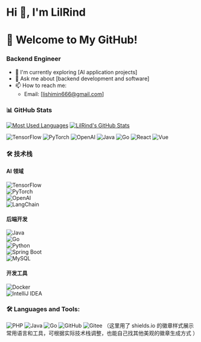 # Hi 👋, I'm LilRind
# 🚀 Welcome to My GitHub!

### Backend Engineer
- 🌟 I'm currently exploring [AI application projects] 
- 📩 Ask me about [backend development and software]
- 📫 How to reach me: 
  - Email: [lishimin666@gmail.com]


### 📊 GitHub Stats
[![Most Used Languages](https://github-readme-stats.vercel.app/api/top-langs/?username=LilRind&layout=compact&theme=gradient)](https://github.com/anuraghazra/github-readme-stats)  [![LilRind's GitHub Stats](https://github-readme-stats.vercel.app/api?username=LilRind&show_icons=true&layout=compact&bg_color=30,FF69B4,9370DB&text_color=FFFFFF)](https://github.com/anuraghazra/github-readme-stats)  



![TensorFlow](https://img.shields.io/badge/TensorFlow-%23FF6F00.svg?style=for-the-badge&logo=TensorFlow&logoColor=white) ![PyTorch](https://img.shields.io/badge/PyTorch-%23EE4C2C.svg?style=for-the-badge&logo=PyTorch&logoColor=white) ![OpenAI](https://img.shields.io/badge/OpenAI-%23412991.svg?style=for-the-badge&logo=OpenAI&logoColor=white)  ![Java](https://img.shields.io/badge/Java-%23ED8B00.svg?style=for-the-badge&logo=openjdk&logoColor=white)  ![Go](https://img.shields.io/badge/Go-%2300ADD8.svg?style=for-the-badge&logo=go&logoColor=white)  ![React](https://img.shields.io/badge/React-%2320232a.svg?style=for-the-badge&logo=react&logoColor=%2361DAFB)  ![Vue](https://img.shields.io/badge/Vue-%234FC08D.svg?style=for-the-badge&logo=vue.js&logoColor=white)

### 🛠 技术栈  
#### AI 领域  
![TensorFlow](https://img.shields.io/badge/TensorFlow-%23FF6F00.svg?style=for-the-badge&logo=TensorFlow&logoColor=white)  
![PyTorch](https://img.shields.io/badge/PyTorch-%23EE4C2C.svg?style=for-the-badge&logo=PyTorch&logoColor=white)  
![OpenAI](https://img.shields.io/badge/OpenAI-%23412991.svg?style=for-the-badge&logo=OpenAI&logoColor=white)  
![LangChain](https://img.shields.io/badge/LangChain-%23000000.svg?style=for-the-badge&logo=LangChain&logoColor=white)  


#### 后端开发  
![Java](https://img.shields.io/badge/Java-%23ED8B00.svg?style=for-the-badge&logo=openjdk&logoColor=white)  
![Go](https://img.shields.io/badge/Go-%2300ADD8.svg?style=for-the-badge&logo=go&logoColor=white)  
![Python](https://img.shields.io/badge/Python-%233776AB.svg?style=for-the-badge&logo=python&logoColor=white)  
![Spring Boot](https://img.shields.io/badge/Spring%20Boot-%236DB33F.svg?style=for-the-badge&logo=SpringBoot&logoColor=white)  
![MySQL](https://img.shields.io/badge/MySQL-%234479A1.svg?style=for-the-badge&logo=mysql&logoColor=white)  

#### 开发工具  
![Docker](https://img.shields.io/badge/Docker-%232496ED.svg?style=for-the-badge&logo=docker&logoColor=white)  
![IntelliJ IDEA](https://img.shields.io/badge/IntelliJ%20IDEA-%23000000.svg?style=for-the-badge&logo=intellij-idea&logoColor=white)  


### 🛠 Languages and Tools:
![PHP](https://img.shields.io/badge/PHP-%23777BB4.svg?style=for-the-badge&logo=php&logoColor=white)
![Java](https://img.shields.io/badge/Java-%23ED8B00.svg?style=for-the-badge&logo=openjdk&logoColor=white)
![Go](https://img.shields.io/badge/Go-%2300ADD8.svg?style=for-the-badge&logo=go&logoColor=white)
![GitHub](https://img.shields.io/badge/GitHub-%23121011.svg?style=for-the-badge&logo=github&logoColor=white)
![Gitee](https://img.shields.io/badge/Gitee-%23FF5700.svg?style=for-the-badge&logo=gitee&logoColor=white)
（这里用了 shields.io 的徽章样式展示常用语言和工具，可根据实际技术栈调整，也能自己找其他美观的徽章生成方式 ）





<!--
**LilRind/LilRind** is a ✨ _special_ ✨ repository because its `README.md` (this file) appears on your GitHub profile.

Here are some ideas to get you started:

- 🔭 I’m currently working on ...
- 🌱 I’m currently learning ...
- 👯 I’m looking to collaborate on ...
- 🤔 I’m looking for help with ...
- 💬 Ask me about ...
- 📫 How to reach me: ...
- 😄 Pronouns: ...
- ⚡ Fun fact: ...
-->

